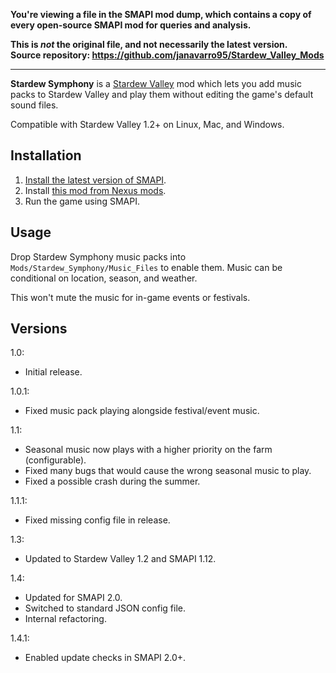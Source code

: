 **You're viewing a file in the SMAPI mod dump, which contains a copy of every open-source SMAPI mod
for queries and analysis.**

**This is _not_ the original file, and not necessarily the latest version.**  
**Source repository: https://github.com/janavarro95/Stardew_Valley_Mods**

----

**Stardew Symphony** is a [Stardew Valley](http://stardewvalley.net/) mod which lets you add music
packs to Stardew Valley and play them without editing the game's default sound files.

Compatible with Stardew Valley 1.2+ on Linux, Mac, and Windows.

## Installation
1. [Install the latest version of SMAPI](https://github.com/Pathoschild/SMAPI/releases).
2. Install [this mod from Nexus mods](http://www.nexusmods.com/stardewvalley/mods/425).
3. Run the game using SMAPI.

## Usage
Drop Stardew Symphony music packs into `Mods/Stardew_Symphony/Music_Files` to enable them.
Music can be conditional on location, season, and weather.

This won't mute the music for in-game events or festivals.

## Versions
1.0:
* Initial release.

1.0.1:
* Fixed music pack playing alongside festival/event music.

1.1:
* Seasonal music now plays with a higher priority on the farm (configurable).
* Fixed many bugs that would cause the wrong seasonal music to play.
* Fixed a possible crash during the summer.

1.1.1:
* Fixed missing config file in release.

1.3:
* Updated to Stardew Valley 1.2 and SMAPI 1.12.

1.4:
* Updated for SMAPI 2.0.
* Switched to standard JSON config file.
* Internal refactoring.

1.4.1:
* Enabled update checks in SMAPI 2.0+.
